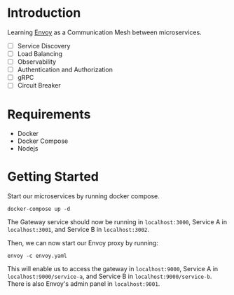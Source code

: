 # Introduction

Learning [Envoy](https://www.envoyproxy.io/docs/envoy/latest/intro/what_is_envoy) as a Communication Mesh between microservices.

- [ ] Service Discovery
- [ ] Load Balancing
- [ ] Observability
- [ ] Authentication and Authorization
- [ ] gRPC
- [ ] Circuit Breaker

# Requirements

- Docker
- Docker Compose
- Nodejs

# Getting Started

Start our microservices by running docker compose.

```
docker-compose up -d
```

The Gateway service should now be running in `localhost:3000`, Service A in `localhost:3001`, and Service B in `localhost:3002`.

Then, we can now start our Envoy proxy by running:

```
envoy -c envoy.yaml
```

This will enable us to access the gateway in `localhost:9000`, Service A in `localhost:9000/service-a`, and Service B in `localhost:9000/service-b`. There is also Envoy's admin panel in `localhost:9001`.
